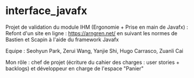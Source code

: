 # interface_javafx

Projet de validation du module IHM (Ergonomie + Prise en main de Javafx) : 
Refont d'un site en ligne : https://arngren.net/ en suivant les normes de Bastien et Scapin à l'aide du framework Javafx

Equipe : Seohyun Park, Zerui Wang, Yanjie Shi, Hugo Carrasco, Zuanli Cai

Mon rôle : chef de projet (écriture du cahier des charges : user stories + backlogs) et développeur en charge de l'espace "Panier" 

